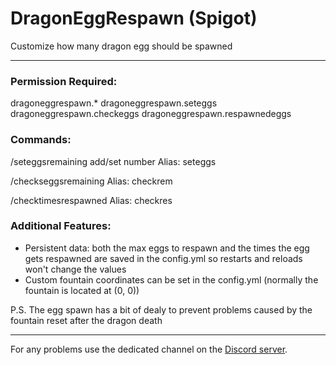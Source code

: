 # DragonEggRespawn (Spigot)

Customize how many dragon egg should be spawned

---

### Permission Required:
dragoneggrespawn.*
dragoneggrespawn.seteggs
dragoneggrespawn.checkeggs
dragoneggrespawn.respawnedeggs

### Commands:
/seteggsremaining add/set number
Alias: seteggs

/checkseggsremaining
Alias: checkrem

/checktimesrespawned
Alias: checkres

### Additional Features:
- Persistent data: both the max eggs to respawn and the times the egg gets respawned are saved in the config.yml so restarts and reloads won't change the values
- Custom fountain coordinates can be set in the config.yml (normally the fountain is located at (0, 0))

P.S. The egg spawn has a bit of dealy to prevent problems caused by the fountain reset after the dragon death

---
 
For any problems use the dedicated channel on the [Discord server](https://discord.gg/WG7eBYvTAg).
